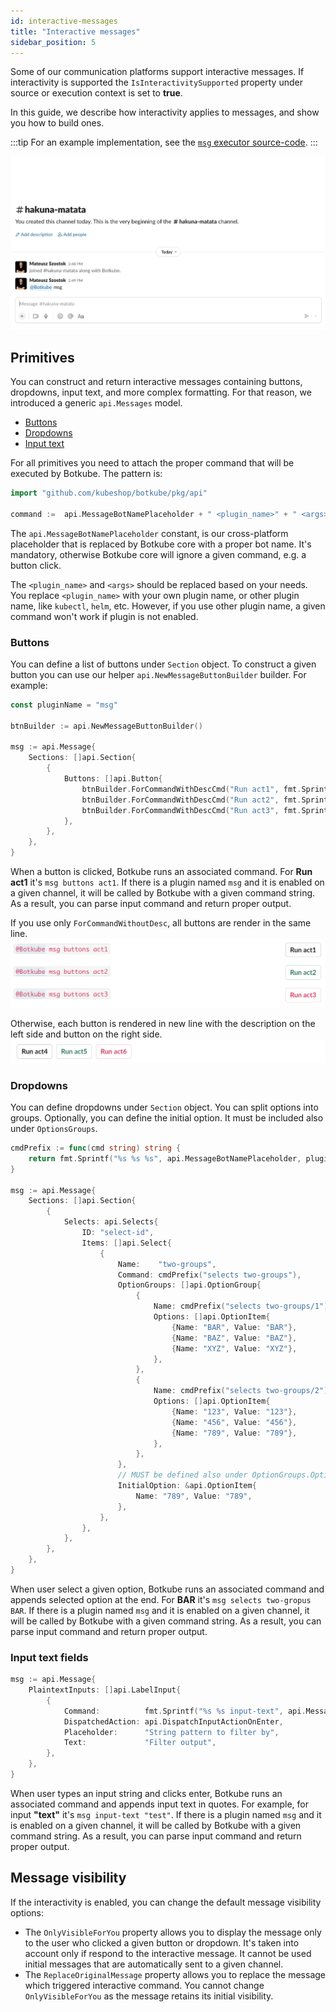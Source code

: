 ```yaml
---
id: interactive-messages
title: "Interactive messages"
sidebar_position: 5
---
```


Some of our communication platforms support interactive messages. If interactivity is supported the `IsInteractivitySupported` property under source or execution context is set to **true**.

In this guide, we describe how interactivity applies to messages, and show you how to build ones.

:::tip
For an example implementation, see the [`msg` executor source-code](https://github.com/kubeshop/botkube-plugins-template/blob/main/cmd/msg/main.go).
:::

![demo](./assets/demo-msg.gif)

## Primitives

You can construct and return interactive messages containing buttons, dropdowns, input text, and more complex formatting. For that reason, we introduced a generic `api.Messages` model.

- [Buttons](#buttons)
- [Dropdowns](#dropdowns)
- [Input text](#input-text-fields)

For all primitives you need to attach the proper command that will be executed by Botkube. The pattern is:

```go
import "github.com/kubeshop/botkube/pkg/api"

command :=  api.MessageBotNamePlaceholder + " <plugin_name>" + " <args>"
```

The `api.MessageBotNamePlaceholder` constant, is our cross-platform placeholder that is replaced by Botkube core with a proper bot name. It's mandatory, otherwise Botkube core will ignore a given command, e.g. a button click.

The `<plugin_name>` and `<args>` should be replaced based on your needs. You replace `<plugin_name>` with your own plugin name, or other plugin name, like `kubectl`, `helm`, etc. However, if you use other plugin name, a given command won't work if plugin is not enabled.

### Buttons

You can define a list of buttons under `Section` object. To construct a given button you can use our helper `api.NewMessageButtonBuilder` builder. For example:

```go
const pluginName = "msg"

btnBuilder := api.NewMessageButtonBuilder()

msg := api.Message{
	Sections: []api.Section{
		{
			Buttons: []api.Button{
				btnBuilder.ForCommandWithDescCmd("Run act1", fmt.Sprintf("%s buttons act1", pluginName)),
				btnBuilder.ForCommandWithDescCmd("Run act2", fmt.Sprintf("%s buttons act2", pluginName), api.ButtonStylePrimary),
				btnBuilder.ForCommandWithDescCmd("Run act3", fmt.Sprintf("%s buttons act3", pluginName), api.ButtonStyleDanger),
			},
		},
	},
}
```

When a button is clicked, Botkube runs an associated command. For **Run act1** it's `msg buttons act1`. If there is a plugin named `msg` and it is enabled on a given channel, it will be called by Botkube with a given command string. As a result, you can parse input command and return proper output.

If you use only `ForCommandWithoutDesc`, all buttons are render in the same line.
![btns-desc](./assets/btns-desc.png)

Otherwise, each button is rendered in new line with the description on the left side and button on the right side.
![btns-inline](./assets/btns-inline.png)

### Dropdowns

You can define dropdowns under `Section` object. You can split options into groups. Optionally, you can define the initial option. It must be included also under `OptionsGroups`.

```go
cmdPrefix := func(cmd string) string {
	return fmt.Sprintf("%s %s %s", api.MessageBotNamePlaceholder, pluginName, cmd)
}

msg := api.Message{
	Sections: []api.Section{
		{
			Selects: api.Selects{
				ID: "select-id",
				Items: []api.Select{
					{
						Name:    "two-groups",
						Command: cmdPrefix("selects two-groups"),
						OptionGroups: []api.OptionGroup{
							{
								Name: cmdPrefix("selects two-groups/1"),
								Options: []api.OptionItem{
									{Name: "BAR", Value: "BAR"},
									{Name: "BAZ", Value: "BAZ"},
									{Name: "XYZ", Value: "XYZ"},
								},
							},
							{
								Name: cmdPrefix("selects two-groups/2"),
								Options: []api.OptionItem{
									{Name: "123", Value: "123"},
									{Name: "456", Value: "456"},
									{Name: "789", Value: "789"},
								},
							},
						},
						// MUST be defined also under OptionGroups.Options slice.
						InitialOption: &api.OptionItem{
							Name: "789", Value: "789",
						},
					},
				},
			},
		},
	},
}
```

When user select a given option, Botkube runs an associated command and appends selected option at the end. For **BAR** it's `msg selects two-gropus BAR`. If there is a plugin named `msg` and it is enabled on a given channel, it will be called by Botkube with a given command string. As a result, you can parse input command and return proper output.

### Input text fields

```go
msg := api.Message{
	PlaintextInputs: []api.LabelInput{
		{
			Command:          fmt.Sprintf("%s %s input-text", api.MessageBotNamePlaceholder, pluginName),
			DispatchedAction: api.DispatchInputActionOnEnter,
			Placeholder:      "String pattern to filter by",
			Text:             "Filter output",
		},
	},
}
```

When user types an input string and clicks enter, Botkube runs an associated command and appends input text in quotes. For example, for input **"text"** it's `msg input-text "test"`. If there is a plugin named `msg` and it is enabled on a given channel, it will be called by Botkube with a given command string. As a result, you can parse input command and return proper output.

## Message visibility

If the interactivity is enabled, you can change the default message visibility options:

- The `OnlyVisibleForYou` property allows you to display the message only to the user who clicked a given button or dropdown. It's taken into account only if respond to the interactive message. It cannot be used initial messages that are automatically sent to a given channel.
- The `ReplaceOriginalMessage` property allows you to replace the message which triggered interactive command. You cannot change `OnlyVisibleForYou` as the message retains its initial visibility.
